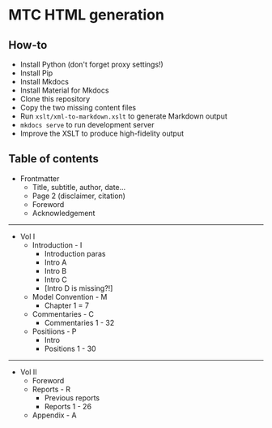 # MTC HTML generation

## How-to

- Install Python (don't forget proxy settings!)
- Install Pip
- Install Mkdocs
- Install Material for Mkdocs
- Clone this repository
- Copy the two missing content files
- Run `xslt/xml-to-markdown.xslt` to generate Markdown output
- `mkdocs serve` to run development server
- Improve the XSLT to produce high-fidelity output


## Table of contents

- Frontmatter
  - Title, subtitle, author, date...
  - Page 2 (disclaimer, citation)
  - Foreword
  - Acknowledgement
-----
- Vol I
  - Introduction - I    
    - Introduction paras   
    - Intro A
    - Intro B
    - Intro C
    - [Intro D is missing?!]
  - Model Convention - M
    - Chapter 1 = 7
  - Commentaries - C
    - Commentaries 1 - 32
  - Positiions - P
    - Intro
    - Positions 1 - 30
----
- Vol II
  - Foreword
  - Reports - R
    - Previous reports
    - Reports 1 - 26
  - Appendix - A
